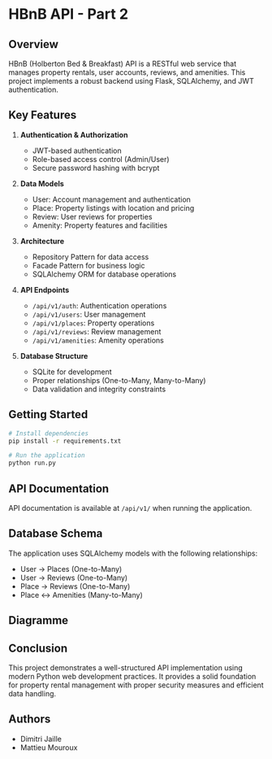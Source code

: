 # HBnB API - Part 2

## Overview
HBnB (Holberton Bed & Breakfast) API is a RESTful web service that manages property rentals, user accounts, reviews, and amenities. This project implements a robust backend using Flask, SQLAlchemy, and JWT authentication.

## Key Features
1. **Authentication & Authorization**
   - JWT-based authentication
   - Role-based access control (Admin/User)
   - Secure password hashing with bcrypt

2. **Data Models**
   - User: Account management and authentication
   - Place: Property listings with location and pricing
   - Review: User reviews for properties
   - Amenity: Property features and facilities

3. **Architecture**
   - Repository Pattern for data access
   - Facade Pattern for business logic
   - SQLAlchemy ORM for database operations

4. **API Endpoints**
   - `/api/v1/auth`: Authentication operations
   - `/api/v1/users`: User management
   - `/api/v1/places`: Property operations
   - `/api/v1/reviews`: Review management
   - `/api/v1/amenities`: Amenity operations

5. **Database Structure**
   - SQLite for development
   - Proper relationships (One-to-Many, Many-to-Many)
   - Data validation and integrity constraints

## Getting Started
```bash
# Install dependencies
pip install -r requirements.txt

# Run the application
python run.py
```

## API Documentation
API documentation is available at `/api/v1/` when running the application.

## Database Schema
The application uses SQLAlchemy models with the following relationships:
- User -> Places (One-to-Many)
- User -> Reviews (One-to-Many)
- Place -> Reviews (One-to-Many)
- Place <-> Amenities (Many-to-Many)

## Diagramme


## Conclusion
This project demonstrates a well-structured API implementation using modern Python web development practices. It provides a solid foundation for property rental management with proper security measures and efficient data handling.

## Authors
- Dimitri Jaille
- Mattieu Mouroux


